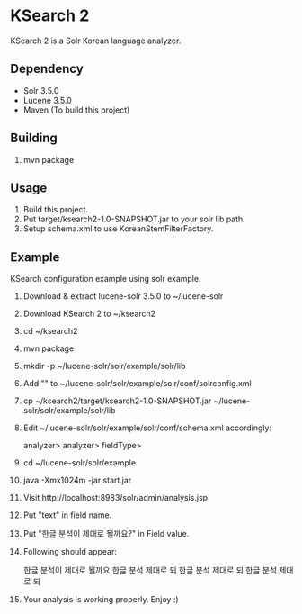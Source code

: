 KSearch 2
=========

KSearch 2 is a Solr Korean language analyzer.

Dependency
----------

 * Solr 3.5.0
 * Lucene 3.5.0
 * Maven (To build this project)

Building
--------

 1. mvn package

Usage
-----

1. Build this project.
2. Put target/ksearch2-1.0-SNAPSHOT.jar to your solr lib path.
3. Setup schema.xml to use KoreanStemFilterFactory.

Example
-------

KSearch configuration example using solr example.

1. Download & extract lucene-solr 3.5.0 to ~/lucene-solr
2. Download KSearch 2 to ~/ksearch2
3. cd ~/ksearch2
4. mvn package
5. mkdir -p ~/lucene-solr/solr/example/solr/lib
6. Add "<lib dir="./lib" />" to ~/lucene-solr/solr/example/solr/conf/solrconfig.xml
7. cp ~/ksearch2/target/ksearch2-1.0-SNAPSHOT.jar ~/lucene-solr/solr/example/solr/lib
8. Edit ~/lucene-solr/solr/example/solr/conf/schema.xml accordingly:

    <fieldType name="text_general" class="solr.TextField" positionIncrementGap="100">
      <analyzer type="index">
        <tokenizer class="solr.StandardTokenizerFactory"/>
        <filter class="com.weclay.ksearch2.KoreanStemFilterFactory" />
        <filter class="solr.StopFilterFactory" ignoreCase="true" words="stopwords.txt" enablePositionIncrements="true" />
        <!-- in this example, we will only use synonyms at query time
        <filter class="solr.SynonymFilterFactory" synonyms="index_synonyms.txt" ignoreCase="true" expand="false"/>
        -->
        <filter class="solr.LowerCaseFilterFactory"/>
      </analyzer>analyzer>
      <analyzer type="query">
        <tokenizer class="solr.StandardTokenizerFactory"/>
        <filter class="com.weclay.ksearch2.KoreanStemFilterFactory" />
        <filter class="solr.StopFilterFactory" ignoreCase="true" words="stopwords.txt" enablePositionIncrements="true" />
        <filter class="solr.SynonymFilterFactory" synonyms="synonyms.txt" ignoreCase="true" expand="true"/>
        <filter class="solr.LowerCaseFilterFactory"/>
      </analyzer>analyzer>
    </fieldType>fieldType>

9. cd ~/lucene-solr/solr/example
10. java -Xmx1024m -jar start.jar
11. Visit http://localhost:8983/solr/admin/analysis.jsp
12. Put "text" in field name.
13. Put "한글 분석이 제대로 될까요?" in Field value.
14. Following should appear:

    한글 분석이 제대로 될까요
    한글 분석 제대로 되
    한글 분석 제대로 되
    한글 분석 제대로 되

15. Your analysis is working properly. Enjoy :)

